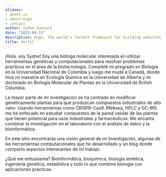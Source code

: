 ```yaml
---
aliases:
- about-us
- about-hugo
- contact
author: Sydne Guevara
date: "2023-04-13"
description: Hugo, the world's fastest framework for building websites
title: Perfil
---
```


¡Hola, soy Sydne! Soy una bióloga molecular interesada en utilizar herramientas genéticas y computacionales para resolver problemas prácticos en el área de la biotecnología. Completé mi pregrado en Biología en la Universidad Nacional de Colombia y luego me mudé a Canadá, donde hice mi maestría en Ecología Química en la Universidad de Alberta y mi doctorado en Biología Molecular de Plantas en la Universidad de British Columbia.

La mayor parte de mi investigación se ha centrado en modificar genéticamente plantas para que produzcan compuestos industriales de alto valor. Usando herramientas como CRISPR-Cas9, RNAseq, HPLC y GC-MS me he enfocado en estudiar compuestos de la pared celular de las plantas que tienen potencial para usos industriales y farmacéuticos. Me encanta combinar la investigación en el laboratorio con el análisis de datos y la bioinformática.

En este sitio encontrarás una visión general de mi investigación, algunas de las herramientas computacionales que he desarrollado y un blog donde comparto aspectos interesantes de mi trabajo.

¿Qué me entusiasma? Bioinformática, bioquímica, biología sintética, ingeniería genética, estadística y todo lo que combine biología con aplicaciones prácticas.